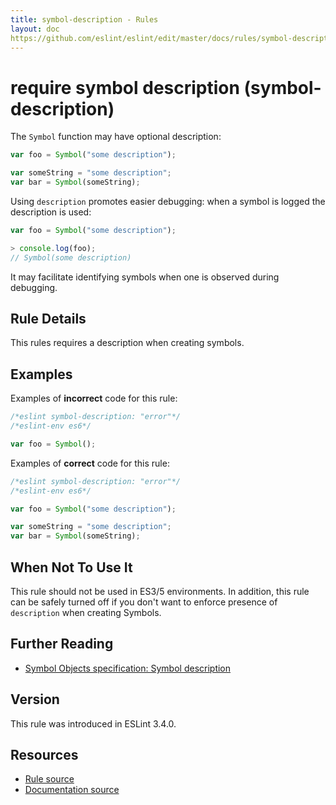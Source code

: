 ```yaml
---
title: symbol-description - Rules
layout: doc
https://github.com/eslint/eslint/edit/master/docs/rules/symbol-description.md
---
```

<!-- Note: No pull requests accepted for this file. See README.md in the root directory for details. -->

# require symbol description (symbol-description)

The `Symbol` function may have optional description:

```js
var foo = Symbol("some description");

var someString = "some description";
var bar = Symbol(someString);
```


Using `description` promotes easier debugging: when a symbol is logged the description is used:

```js
var foo = Symbol("some description");

> console.log(foo);
// Symbol(some description)
```

It may facilitate identifying symbols when one is observed during debugging.


## Rule Details

This rules requires a description when creating symbols.


## Examples

Examples of **incorrect** code for this rule:

```js
/*eslint symbol-description: "error"*/
/*eslint-env es6*/

var foo = Symbol();
```

Examples of **correct** code for this rule:

```js
/*eslint symbol-description: "error"*/
/*eslint-env es6*/

var foo = Symbol("some description");

var someString = "some description";
var bar = Symbol(someString);
```


## When Not To Use It

This rule should not be used in ES3/5 environments.
In addition, this rule can be safely turned off if you don't want to enforce presence of `description` when creating Symbols.

## Further Reading

* [Symbol Objects specification: Symbol description](http://www.ecma-international.org/ecma-262/6.0/#sec-symbol-description)

## Version

This rule was introduced in ESLint 3.4.0.

## Resources

* [Rule source](https://github.com/eslint/eslint/tree/master/lib/rules/symbol-description.js)
* [Documentation source](https://github.com/eslint/eslint/tree/master/docs/rules/symbol-description.md)
